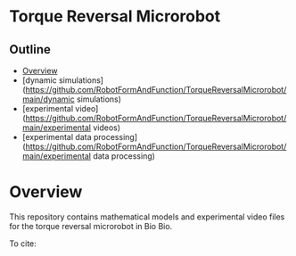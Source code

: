 # Torque Reversal Microrobot

## Outline
- [Overview](https://github.com/RobotFormAndFunction/TorqueReversalMicrorobot/main/README.md#overview)
- [dynamic simulations](https://github.com/RobotFormAndFunction/TorqueReversalMicrorobot/main/dynamic simulations)
- [experimental video](https://github.com/RobotFormAndFunction/TorqueReversalMicrorobot/main/experimental videos)
- [experimental data processing](https://github.com/RobotFormAndFunction/TorqueReversalMicrorobot/main/experimental data processing)


# Overview
This repository contains mathematical models and experimental video files for the torque reversal microrobot in Bio Bio. 

To cite:




